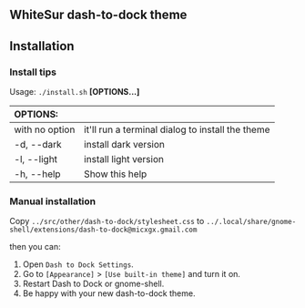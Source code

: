 ## WhiteSur dash-to-dock theme

## Installation

### Install tips

Usage:  `./install.sh`  **[OPTIONS...]**

|  OPTIONS:           | |
|:--------------------|:-------------|
| with no option      | it'll run a terminal dialog to install the theme |
|-d, --dark           | install dark version |
|-l, --light          | install light version |
|-h, --help           | Show this help|

### Manual installation

Copy `../src/other/dash-to-dock/stylesheet.css` to `../.local/share/gnome-shell/extensions/dash-to-dock@micxgx.gmail.com`

then you can:

1. Open `Dash to Dock Settings`.
2. Go to `[Appearance]` > `[Use built-in theme]` and turn it on.
3. Restart Dash to Dock or gnome-shell.
4. Be happy with your new dash-to-dock theme.
